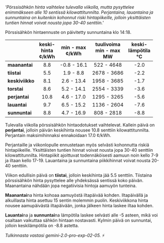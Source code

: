 *'Pörssisähkön hinta vaihtelee tulevalla viikolla, mutta pysyttelee enimmäkseen alle 10 sentissä kilowattitunnilta. Perjantaina, lauantaina ja sunnuntaina on kuitenkin kohonnut riski hintapiikeille, jolloin yksittäisten tuntien hinnat voivat nousta jopa 30-40 senttiin.'*


Pörssisähkön hintaennuste on päivitetty sunnuntaina klo 14:18.

|   | keski-<br>hinta<br>¢/kWh | min - max<br>¢/kWh | tuulivoima<br>min - max<br>MW | keski-<br>lämpötila<br>°C |
|:-------------|:----------------:|:----------------:|:-------------:|:-------------:|
| **maanantai**  | 8.8 | -0.8 - 16.1 | 522 - 4648 | -2.0 |
| **tiistai**  | 5.5 | 1.9 - 8.8 | 2678 - 3686 | -2.2 |
| **keskiviikko**  | 8.1 | 2.6 - 13.4 | 1958 - 3685 | -1.7 |
| **torstai**  | 8.6 | 5.2 - 14.1 | 2554 - 3339 | -3.6 |
| **perjantai**  | 10.8 | 4.6 - 17.0 | 1295 - 3265 | -5.6 |
| **lauantai**  | 9.7 | 6.5 - 15.2 | 1136 - 2604 | -7.6 |
| **sunnuntai**  | 8.8 | 4.7 - 16.9 | 808 - 2818 | -8.8 |

Tulevalla viikolla pörssisähkön hintaodotukset vaihtelevat. Kallein päivä on **perjantai**, jolloin päivän keskihinta nousee 10.8 senttiin kilowattitunnilta. Perjantain maksimihinnaksi ennakoidaan 17.0 ¢/kWh.

Perjantaille ja viikonlopulle ennustetaan myös selvästi kohonnutta riskiä hintapiikeille. Yksittäisten tuntien hinnat voivat nousta jopa 30-40 senttiin kilowattitunnilta. Hintapiikit ajoittuvat todennäköisesti aamuun noin kello 7-9 ja iltaan kello 17-19. Lauantaina ja sunnuntaina piikkihinnat voivat nousta 20-40 senttiin.

Viikon edullisin päivä on **tiistai**, jolloin keskihinta jää 5.5 senttiin. Tiistaina pörssisähkön hinta pysyttelee alle yhdeksässä sentissä koko päivän. Maanantaina nähdään jopa negatiivisia hintoja aamuyön tunteina.

**Maanantai**na hinta kohoaa aamuyöstä iltapäivää kohden. Iltapäivällä ja alkuillasta hinta asettuu 15 sentin molemmin puolin. Keskiviikkona hinta nousee aamupäivästä iltapäivään, jonka jälkeen hinta laskee iltaa kohden.

**Lauantai**na ja **sunnuntai**na lämpötila laskee selvästi alle -5 asteen, mikä voi osaltaan vaikuttaa sähkön hintaan nostavasti. Kylmin päivä on sunnuntai, jolloin keskilämpötila on -8.8 astetta.

*Tulkinnasta vastasi gemini-2.0-pro-exp-02-05.* ⚡️

